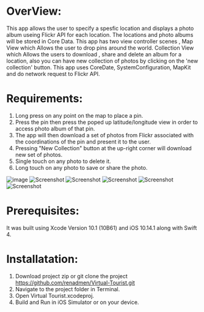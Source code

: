 
# OverView: 
This app allows the user to  specify a spesfic location and displays a photo album useing Flickr API for each location. The locations and photo albums will be stored in Core Data.
This app has  two view controller scenes , Map View which Allows the user to drop pins around the world. Collection View which Allows the users to download , share and delete an album for a location, also you can have new collection of photos by clicking on the 'new collection' button. This app uses CoreDate, SystemConfiguration, MapKit and do network request to Flickr API. 


# Requirements:

1. Long press on any point on the map to place a pin.
2. Press the pin then press the poped up latitude/longitude view in order to access photo album of that pin.
3. The app will then download a set of photos from Flickr associated with the coordinations of the pin and present it to the user.
4.  Pressing "New Collection" button at the up-right corner will download new set of photos.
5.  Single touch on any photo to delete it.
6. Long touch on any photo to save or share the photo.

![image](Screenshots/image2.PNG)
![Screenshot](Screenshots/image1.PNG?raw=true)
![Screenshot](Screenshots/image2.PNG?raw=true)
![Screenshot](Screenshots/image3.PNG?raw=true)
![Screenshot](Screenshots/image4.PNG?raw=true)
![Screenshot](Screenshots/image5.PNG?raw=true)




# Prerequisites:
It was built using Xcode Version 10.1 (10B61)   and iOS 10.14.1 along with Swift 4.

# Installatation:
1. Download project zip or git clone the project https://github.com/renadmen/Virtual-Tourist.git
2. Navigate to the project folder in Terminal.
3. Open Virtual Tourist.xcodeproj.
4. Build and Run in iOS Simulator or on your device.



